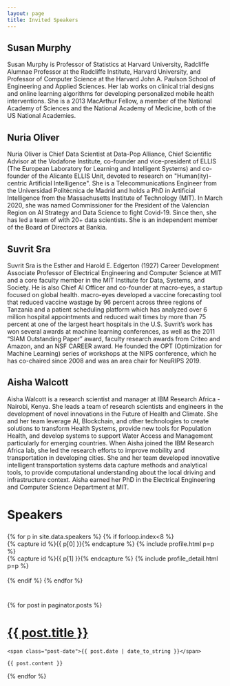 ```yaml
---
layout: page
title: Invited Speakers
---
```

## Susan Murphy

Susan Murphy is Professor of Statistics at Harvard University, Radcliffe Alumnae Professor at the Radcliffe Institute, Harvard University, and Professor of Computer Science at the Harvard John A. Paulson School of Engineering and Applied Sciences.  Her lab works on clinical trial designs and online learning algorithms for developing personalized mobile health interventions.   She is a 2013 MacArthur Fellow, a member of the National Academy of Sciences and the National Academy of Medicine, both of the US National Academies. 

## Nuria Oliver

Nuria Oliver is Chief Data Scientist at Data-Pop Alliance, Chief Scientific Advisor at the Vodafone Institute, co-founder and vice-president of ELLIS (The European Laboratory for Learning and Intelligent Systems) and co-founder of the Alicante ELLIS Unit, devoted to research on "Human(ity)-centric Artificial Intelligence".  She is a Telecommunications Engineer from the Universidad Politécnica de Madrid and holds a PhD in Artificial Intelligence from the Massachusetts Institute of Technology (MIT).  In March 2020, she was named Commissioner for the President of the Valencian Region on AI Strategy and Data Science to fight Covid-19. Since then, she has led a team of with 20+ data scientists. She is an independent member of the Board of Directors at Bankia.

## Suvrit Sra

Suvrit Sra is the Esther and Harold E. Edgerton (1927) Career Development Associate Professor of Electrical Engineering and Computer Science at MIT and a core faculty member in the MIT Institute for Data, Systems, and Society. He is also Chief AI Officer and co-founder at macro-eyes, a startup focused on global health. macro-eyes developed a vaccine forecasting tool that reduced vaccine wastage by 96 percent across three regions of Tanzania  and a patient scheduling platform which has analyzed over 6 million hospital appointments and reduced wait times by more than 75 percent at one of the largest heart hospitals in the U.S. Suvrit’s work has won several awards at machine learning conferences, as well as the 2011 “SIAM Outstanding Paper” award, faculty research awards from Criteo and Amazon, and an NSF CAREER award. He founded the OPT (Optimization for Machine Learning) series of workshops at the NIPS conference, which he has co-chaired since 2008 and was an area chair for NeuRIPS 2019.

## Aisha Walcott
Aisha Walcott is a research scientist and manager at IBM Research Africa - Nairobi, Kenya. She leads a team of research scientists and engineers in the development of novel innovations in the Future of Health and Climate. She and her team leverage AI, Blockchain, and other technologies to create solutions to transform Health Systems, provide new tools for Population Health, and develop systems to support Water Access and Management particularly for emerging countries. When Aisha joined the IBM Research Africa lab, she led the research efforts to improve mobility and transportation in developing cities. She and her team developed innovative intelligent transportation systems data capture methods and analytical tools, to provide computational understanding about the local driving and infrastructure context. Aisha earned her PhD in the Electrical Engineering and Computer Science Department at MIT.


# Speakers 
<div class="container" style="margin-top: 25px;margin-bottom: 40px;">
  {% for p in site.data.speakers %}
  {% if forloop.index<8 %}
  <div class="row">
    <div class="col-sm">
    {% capture id %}{{ p[0] }}{% endcapture %}
    {% include profile.html p=p %}
    </div>
    <div class="col">
    {% capture id %}{{ p[1] }}{% endcapture %}
    {% include profile_detail.html p=p %}
    </div>
  </div>
  <br>
  {% endif %}
  {% endfor %}
</div>


<div class="posts">
  {% for post in paginator.posts %}
  <div class="post">
    <h1 class="post-title">
      <a href="{{ post.url }}">
        {{ post.title }}
      </a>
    </h1>

    <span class="post-date">{{ post.date | date_to_string }}</span>

    {{ post.content }}
  </div>
  {% endfor %}
</div>



